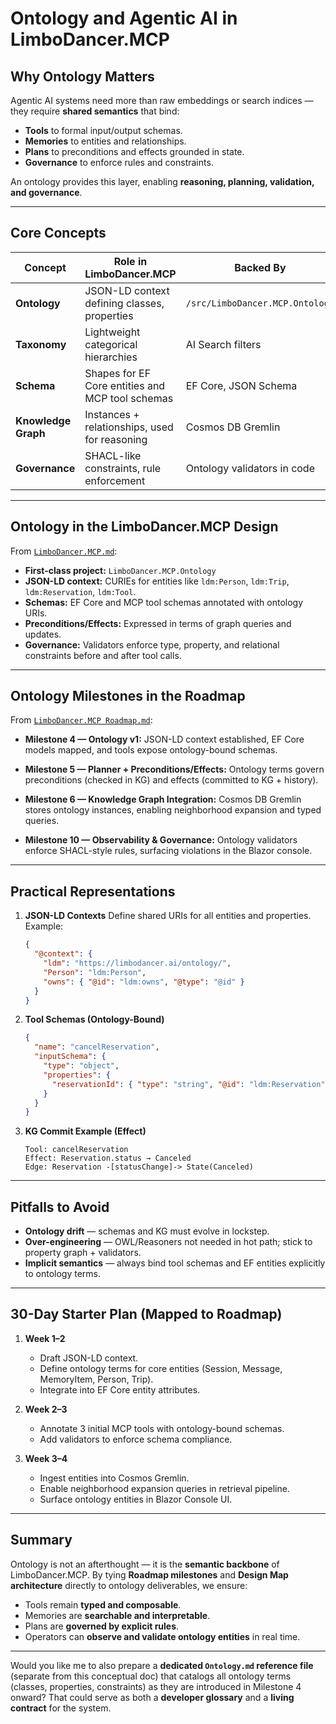 
# Ontology and Agentic AI in LimboDancer.MCP

## Why Ontology Matters

Agentic AI systems need more than raw embeddings or search indices — they require **shared semantics** that bind:

* **Tools** to formal input/output schemas.
* **Memories** to entities and relationships.
* **Plans** to preconditions and effects grounded in state.
* **Governance** to enforce rules and constraints.

An ontology provides this layer, enabling **reasoning, planning, validation, and governance**.

---

## Core Concepts

| Concept             | Role in LimboDancer.MCP                          | Backed By                       |
| ------------------- | ------------------------------------------------ | ------------------------------- |
| **Ontology**        | JSON-LD context defining classes, properties     | `/src/LimboDancer.MCP.Ontology` |
| **Taxonomy**        | Lightweight categorical hierarchies              | AI Search filters               |
| **Schema**          | Shapes for EF Core entities and MCP tool schemas | EF Core, JSON Schema            |
| **Knowledge Graph** | Instances + relationships, used for reasoning    | Cosmos DB Gremlin               |
| **Governance**      | SHACL-like constraints, rule enforcement         | Ontology validators in code     |

---

## Ontology in the LimboDancer.MCP Design

From [`LimboDancer.MCP.md`](./LimboDancer.MCP.md):

* **First-class project:** `LimboDancer.MCP.Ontology`
* **JSON-LD context:** CURIEs for entities like `ldm:Person`, `ldm:Trip`, `ldm:Reservation`, `ldm:Tool`.
* **Schemas:** EF Core and MCP tool schemas annotated with ontology URIs.
* **Preconditions/Effects:** Expressed in terms of graph queries and updates.
* **Governance:** Validators enforce type, property, and relational constraints before and after tool calls.

---

## Ontology Milestones in the Roadmap

From [`LimboDancer.MCP Roadmap.md`](./LimboDancer.MCP%20Roadmap.md):

* **Milestone 4 — Ontology v1:**
  JSON-LD context established, EF Core models mapped, and tools expose ontology-bound schemas.

* **Milestone 5 — Planner + Preconditions/Effects:**
  Ontology terms govern preconditions (checked in KG) and effects (committed to KG + history).

* **Milestone 6 — Knowledge Graph Integration:**
  Cosmos DB Gremlin stores ontology instances, enabling neighborhood expansion and typed queries.

* **Milestone 10 — Observability & Governance:**
  Ontology validators enforce SHACL-style rules, surfacing violations in the Blazor console.

---

## Practical Representations

1. **JSON-LD Contexts**
   Define shared URIs for all entities and properties. Example:

   ```json
   {
     "@context": {
       "ldm": "https://limbodancer.ai/ontology/",
       "Person": "ldm:Person",
       "owns": { "@id": "ldm:owns", "@type": "@id" }
     }
   }
   ```

2. **Tool Schemas (Ontology-Bound)**

   ```json
   {
     "name": "cancelReservation",
     "inputSchema": {
       "type": "object",
       "properties": {
         "reservationId": { "type": "string", "@id": "ldm:Reservation" }
       }
     }
   }
   ```

3. **KG Commit Example (Effect)**

   ```
   Tool: cancelReservation
   Effect: Reservation.status → Canceled
   Edge: Reservation -[statusChange]-> State(Canceled)
   ```

---

## Pitfalls to Avoid

* **Ontology drift** — schemas and KG must evolve in lockstep.
* **Over-engineering** — OWL/Reasoners not needed in hot path; stick to property graph + validators.
* **Implicit semantics** — always bind tool schemas and EF entities explicitly to ontology terms.

---

## 30-Day Starter Plan (Mapped to Roadmap)

1. **Week 1–2**

   * Draft JSON-LD context.
   * Define ontology terms for core entities (Session, Message, MemoryItem, Person, Trip).
   * Integrate into EF Core entity attributes.

2. **Week 2–3**

   * Annotate 3 initial MCP tools with ontology-bound schemas.
   * Add validators to enforce schema compliance.

3. **Week 3–4**

   * Ingest entities into Cosmos Gremlin.
   * Enable neighborhood expansion queries in retrieval pipeline.
   * Surface ontology entities in Blazor Console UI.

---

## Summary

Ontology is not an afterthought — it is the **semantic backbone** of LimboDancer.MCP.
By tying **Roadmap milestones** and **Design Map architecture** directly to ontology deliverables, we ensure:

* Tools remain **typed and composable**.
* Memories are **searchable and interpretable**.
* Plans are **governed by explicit rules**.
* Operators can **observe and validate ontology entities** in real time.

---

Would you like me to also prepare a **dedicated `Ontology.md` reference file** (separate from this conceptual doc) that catalogs all ontology terms (classes, properties, constraints) as they are introduced in Milestone 4 onward? That could serve as both a **developer glossary** and a **living contract** for the system.
